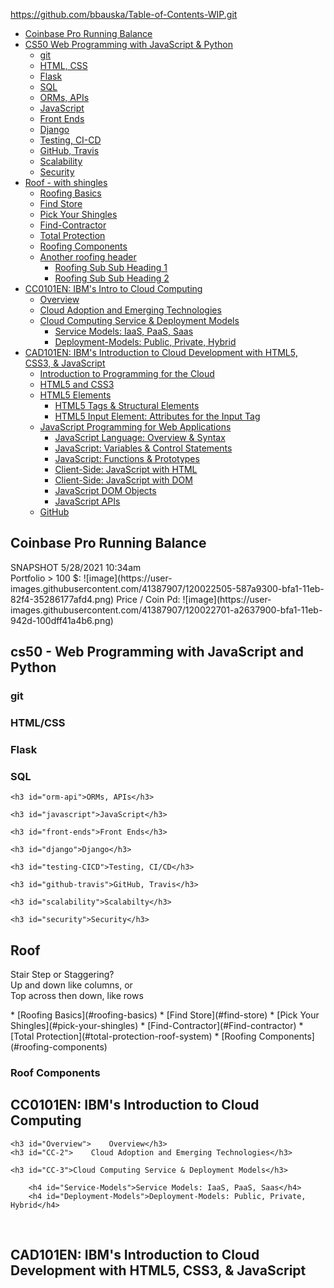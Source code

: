 
https://github.com/bbauska/Table-of-Contents-WIP.git
- [Coinbase Pro Running Balance](#cb-pro)
- [CS50 Web Programming with JavaScript & Python](#web-programming-with-js-python)
  * [git](#git)
  * [HTML, CSS](#html-css)
  * [Flask](#Flask)
  * [SQL](#SQL)
  * [ORMs, APIs](#orm-api)
  * [JavaScript](#javascript)
  * [Front Ends](#front-ends)
  * [Django](#django)
  * [Testing, CI-CD](#testing-cicd)
  * [GitHub, Travis](#github-travis)
  * [Scalability](#scalability)
  * [Security](#security)
- [Roof - with shingles](#ready-to-build-a-roof-diy)
  * [Roofing Basics](#roofing-basics)
  * [Find Store](#find-store)
  * [Pick Your Shingles](#pick-your-shingles)
  * [Find-Contractor](#Find-contractor)
  * [Total Protection](#total-protection-roof-system)
  * [Roofing Components](#roofing-components)
  * [Another roofing header](#roofing-sub-99)
    + [Roofing Sub Sub Heading 1](#roofing-sub-sub-heading-1)
    + [Roofing Sub Sub Heading 2](#roofing-sub-sub-heading-2)
- [CC0101EN: IBM's Intro to Cloud Computing](#CC0101EN)
  * [Overview](#CC-Overview)
  * [Cloud Adoption and Emerging Technologies](#CC-2)
  * [Cloud Computing Service & Deployment Models](#CC-3)
    + [Service Models: IaaS, PaaS, Saas](#Service-Models)
    + [Deployment-Models: Public, Private, Hybrid](#Deployment-Models)
- [CAD101EN: IBM's Introduction to Cloud Development with HTML5, CSS3, & JavaScript](#CAD101EN)
  * [Introduction to Programming for the Cloud](#CAD-Mod01)
  * [HTML5 and CSS3](#CAD-Mod02)
  * [HTML5 Elements](#CAD-Mod03)
    + [HTML5 Tags & Structural Elements](#CAD-Mod03-1)
    + [HTML5 Input Element: Attributes for the Input Tag](#CAD-Mod03-2)
  * [JavaScript Programming for Web Applications](#CAD-Mod04)
    + [JavaScript Language: Overview & Syntax](#CAD-Mod04-1)
    + [JavaScript: Variables & Control Statements](#CAD-Mod04-2)
    + [JavaScript: Functions & Prototypes](#CAD-Mod04-3)
    + [Client-Side: JavaScript with HTML](#CAD-Mod04-4)
    + [Client-Side: JavaScript with DOM](#CAD-Mod04-5)
    + [JavaScript DOM Objects](#CAD-Mod04-6)
    + [JavaScript APIs](#CAD-Mod04-7)
  * [GitHub](#CAD-Mod05)

<!--------------------------------------------------------------------->
<h2 id="cb-pro">Coinbase Pro Running Balance</h2>
    SNAPSHOT 5/28/2021 10:34am<br>
    Portfolio > 100 $:
    ![image](https://user-images.githubusercontent.com/41387907/120022505-587a9300-bfa1-11eb-82f4-35286177afd4.png)
   Price / Coin Pd:
   ![image](https://user-images.githubusercontent.com/41387907/120022701-a2637900-bfa1-11eb-942d-100dff41a4b6.png)

<!--------------------------------------------------------------------->

<h2 id="web-programming-with-js-python">cs50 - Web Programming with JavaScript and Python</h2>

<h3 id="git">git</h3>

<h3 id="html-css">HTML/CSS</h3>

<h3 id="flask">Flask</h3>

<h3 id="sql">SQL</h3>

    <h3 id="orm-api">ORMs, APIs</h3>

    <h3 id="javascript">JavaScript</h3>

    <h3 id="front-ends">Front Ends</h3>

    <h3 id="django">Django</h3>

    <h3 id="testing-CICD">Testing, CI/CD</h3>

    <h3 id="github-travis">GitHub, Travis</h3>

    <h3 id="scalability">Scalabilty</h3>

    <h3 id="security">Security</h3>

<!--------------------------------------------------------------------->
<h2 id="ready-to-build-a-roof-diy">Roof</h2>
<p>Stair Step or Staggering?<br>
Up and down like columns, or<br>
Top across then down, like rows
 </p>
  * [Roofing Basics](#roofing-basics)
  * [Find Store](#find-store)
  * [Pick Your Shingles](#pick-your-shingles)
  * [Find-Contractor](#Find-contractor)
  * [Total Protection](#total-protection-roof-system)
  * [Roofing Components](#roofing-components)

<h3 id="roof-components">Roof Components</h3>
<!--------------------------------------------------------------------->

<h2 id="CC0101EN">CC0101EN: IBM's Introduction to Cloud Computing</h2>

    <h3 id="Overview">    Overview</h3>
    <h3 id="CC-2">    Cloud Adoption and Emerging Technologies</h3>
    
    <h3 id="CC-3">Cloud Computing Service & Deployment Models</h3>
    
        <h4 id="Service-Models">Service Models: IaaS, PaaS, Saas</h4>
        <h4 id="Deployment-Models">Deployment-Models: Public, Private, Hybrid</h4>
<br>

<!--------------------------------------------------------------------->

<h2 id="CAD101EN">CAD101EN: IBM's Introduction to Cloud Development with HTML5, CSS3, & JavaScript</h2>

<!--------------------------------------------------------------------->
